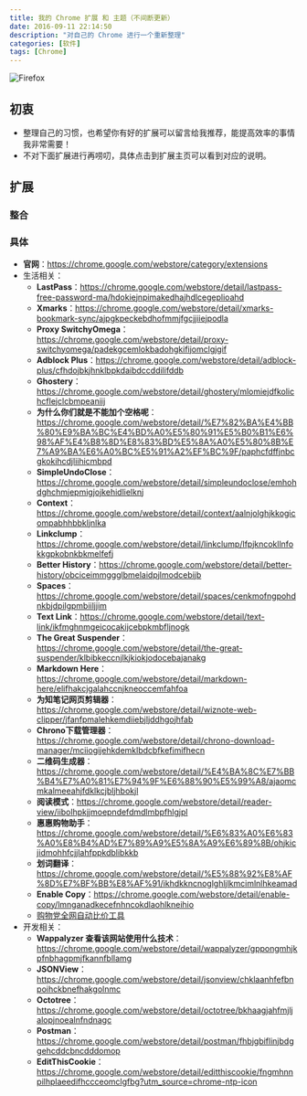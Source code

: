 ```yaml
---
title: 我的 Chrome 扩展 和 主题（不间断更新）
date: 2016-09-11 22:14:50
description: "对自己的 Chrome 进行一个重新整理"
categories: [软件]
tags: [Chrome]
---
```



<!-- more -->

![Firefox](http://img.youmeek.com/2016/Chrome.jpg)


## 初衷

- 整理自己的习惯，也希望你有好的扩展可以留言给我推荐，能提高效率的事情我非常需要！
- 不对下面扩展进行再唠叨，具体点击到扩展主页可以看到对应的说明。


## 扩展

### 整合


### 具体

- **官网**：<https://chrome.google.com/webstore/category/extensions>
- 生活相关：
    - **LastPass**：<https://chrome.google.com/webstore/detail/lastpass-free-password-ma/hdokiejnpimakedhajhdlcegeplioahd>
    - **Xmarks**：<https://chrome.google.com/webstore/detail/xmarks-bookmark-sync/ajpgkpeckebdhofmmjfgcjjiiejpodla>
    - **Proxy SwitchyOmega**：<https://chrome.google.com/webstore/detail/proxy-switchyomega/padekgcemlokbadohgkifijomclgjgif>
    - **Adblock Plus**：<https://chrome.google.com/webstore/detail/adblock-plus/cfhdojbkjhnklbpkdaibdccddilifddb>
    - **Ghostery**：<https://chrome.google.com/webstore/detail/ghostery/mlomiejdfkolichcflejclcbmpeaniij>
    - **为什么你们就是不能加个空格呢**：<https://chrome.google.com/webstore/detail/%E7%82%BA%E4%BB%80%E9%BA%BC%E4%BD%A0%E5%80%91%E5%B0%B1%E6%98%AF%E4%B8%8D%E8%83%BD%E5%8A%A0%E5%80%8B%E7%A9%BA%E6%A0%BC%E5%91%A2%EF%BC%9F/paphcfdffjnbcgkokihcdjliihicmbpd>
    - **SimpleUndoClose**：<https://chrome.google.com/webstore/detail/simpleundoclose/emhohdghchmjepmigjojkehidlielknj>
    - **Context**：<https://chrome.google.com/webstore/detail/context/aalnjolghjkkogicompabhhbbkljnlka>
    - **Linkclump**：<https://chrome.google.com/webstore/detail/linkclump/lfpjkncokllnfokkgpkobnkbkmelfefj>
    - **Better History**：<https://chrome.google.com/webstore/detail/better-history/obciceimmggglbmelaidpjlmodcebijb>
    - **Spaces**：<https://chrome.google.com/webstore/detail/spaces/cenkmofngpohdnkbjdpilgpmbiiljjim>
    - **Text Link**：<https://chrome.google.com/webstore/detail/text-link/ikfmghnmgeicocakijcebpkmbfljnogk>
    - **The Great Suspender**：<https://chrome.google.com/webstore/detail/the-great-suspender/klbibkeccnjlkjkiokjodocebajanakg>
    - **Markdown Here**：<https://chrome.google.com/webstore/detail/markdown-here/elifhakcjgalahccnjkneoccemfahfoa>
    - **为知笔记网页剪辑器**：<https://chrome.google.com/webstore/detail/wiznote-web-clipper/jfanfpmalehkemdiiebjljddhgojhfab>
    - **Chrono下载管理器**：<https://chrome.google.com/webstore/detail/chrono-download-manager/mciiogijehkdemklbdcbfkefimifhecn>
    - **二维码生成器**：<https://chrome.google.com/webstore/detail/%E4%BA%8C%E7%BB%B4%E7%A0%81%E7%94%9F%E6%88%90%E5%99%A8/ajaomcmkalmeeahjfdklkcjbljhbokjl>
    - **阅读模式**：<https://chrome.google.com/webstore/detail/reader-view/iibolhpkjjmoepndefdmdlmbpfhlgjpl>
    - **惠惠购物助手**：<https://chrome.google.com/webstore/detail/%E6%83%A0%E6%83%A0%E8%B4%AD%E7%89%A9%E5%8A%A9%E6%89%8B/ohjkicjidmohhfcjjlahfppkdblibkkb>
    - **划词翻译**：<https://chrome.google.com/webstore/detail/%E5%88%92%E8%AF%8D%E7%BF%BB%E8%AF%91/ikhdkkncnoglghljlkmcimlnlhkeamad>
    - **Enable Copy**：<https://chrome.google.com/webstore/detail/enable-copy/lmnganadkecefnhncokdlaohlkneihio>
    - [购物党全网自动比价工具](https://chrome.google.com/webstore/detail/%E8%B4%AD%E7%89%A9%E5%85%9A%E5%85%A8%E7%BD%91%E8%87%AA%E5%8A%A8%E6%AF%94%E4%BB%B7%E5%B7%A5%E5%85%B7%EF%BC%9A%E6%B7%98%E5%AE%9D%E4%BA%AC%E4%B8%9C%E7%BE%8E%E4%BA%9A%E6%97%A5%E4%BA%9A%E6%AF%94%E4%BB%B7%E3%80%8118/jgphnjokjhjlcnnajmfjlacjnjkhleah)
- 开发相关：
    - **Wappalyzer 查看该网站使用什么技术**：<https://chrome.google.com/webstore/detail/wappalyzer/gppongmhjkpfnbhagpmjfkannfbllamg>
    - **JSONView**：<https://chrome.google.com/webstore/detail/jsonview/chklaanhfefbnpoihckbnefhakgolnmc>
    - **Octotree**：<https://chrome.google.com/webstore/detail/octotree/bkhaagjahfmjljalopjnoealnfndnagc>
    - **Postman**：<https://chrome.google.com/webstore/detail/postman/fhbjgbiflinjbdggehcddcbncdddomop>
    - **EditThisCookie**：<https://chrome.google.com/webstore/detail/editthiscookie/fngmhnnpilhplaeedifhccceomclgfbg?utm_source=chrome-ntp-icon>
